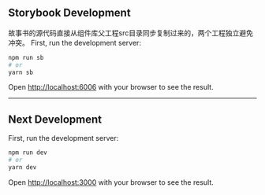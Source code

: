 ## Storybook Development
故事书的源代码直接从组件库父工程src目录同步复制过来的，两个工程独立避免冲突。
First, run the development server:

```bash
npm run sb
# or
yarn sb
```

Open [http://localhost:6006](http://localhost:3000) with your browser to see the result.

---

## Next Development

First, run the development server:

```bash
npm run dev
# or
yarn dev

```

Open [http://localhost:3000](http://localhost:3000) with your browser to see the result.
